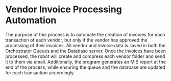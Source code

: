 # Vendor Invoice Processing Automation
The purpose of this process is to automate the creation of invoices for each transaction of each vendor, but only if the vendor has approved the processing of their invoices. All vendor and invoice data is saved in both the Orchestrator Queues and the Database server. Once the invoices have been processed, the robot will create and compress each vendor folder and send it to them via email. Additionally, the program generates an MIS report at the end of the process, while ensuring the queue and the database are updated for each transaction accordingly.
